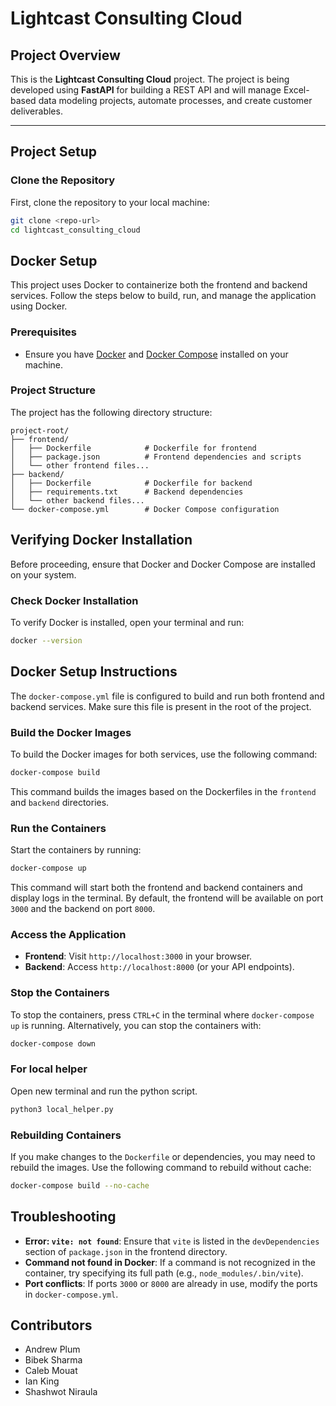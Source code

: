 
# Lightcast Consulting Cloud

## Project Overview
This is the **Lightcast Consulting Cloud** project. The project is being developed using **FastAPI** for building a REST API and will manage Excel-based data modeling projects, automate processes, and create customer deliverables.

---

## Project Setup

### Clone the Repository
First, clone the repository to your local machine:
```bash
git clone <repo-url>
cd lightcast_consulting_cloud
```

## Docker Setup

This project uses Docker to containerize both the frontend and backend services. Follow the steps below to build, run, and manage the application using Docker.

### Prerequisites

- Ensure you have [Docker](https://www.docker.com/products/docker-desktop) and [Docker Compose](https://docs.docker.com/compose/) installed on your machine.

### Project Structure

The project has the following directory structure:

```plaintext
project-root/
├── frontend/
│   ├── Dockerfile            # Dockerfile for frontend
│   ├── package.json          # Frontend dependencies and scripts
│   └── other frontend files...
├── backend/
│   ├── Dockerfile            # Dockerfile for backend
│   ├── requirements.txt      # Backend dependencies
│   └── other backend files...
└── docker-compose.yml        # Docker Compose configuration
```

## Verifying Docker Installation

Before proceeding, ensure that Docker and Docker Compose are installed on your system.

###  Check Docker Installation
To verify Docker is installed, open your terminal and run:

```bash
docker --version
```
## Docker Setup Instructions

The `docker-compose.yml` file is configured to build and run both frontend and backend services. Make sure this file is present in the root of the project.

### Build the Docker Images

To build the Docker images for both services, use the following command:

```bash
docker-compose build
```

This command builds the images based on the Dockerfiles in the `frontend` and `backend` directories.

### Run the Containers

Start the containers by running:

```bash
docker-compose up
```

This command will start both the frontend and backend containers and display logs in the terminal. By default, the frontend will be available on port `3000` and the backend on port `8000`.

### Access the Application

- **Frontend**: Visit `http://localhost:3000` in your browser.
- **Backend**: Access `http://localhost:8000` (or your API endpoints).

### Stop the Containers

To stop the containers, press `CTRL+C` in the terminal where `docker-compose up` is running. Alternatively, you can stop the containers with:

```bash
docker-compose down
```

### For local helper
Open new terminal and run the python script.
```bash
python3 local_helper.py
```


### Rebuilding Containers

If you make changes to the `Dockerfile` or dependencies, you may need to rebuild the images. Use the following command to rebuild without cache:

```bash
docker-compose build --no-cache
```

## Troubleshooting

- **Error: `vite: not found`**: Ensure that `vite` is listed in the `devDependencies` section of `package.json` in the frontend directory.
- **Command not found in Docker**: If a command is not recognized in the container, try specifying its full path (e.g., `node_modules/.bin/vite`).
- **Port conflicts**: If ports `3000` or `8000` are already in use, modify the ports in `docker-compose.yml`.


## Contributors
- Andrew Plum
- Bibek Sharma
- Caleb Mouat
- Ian King
- Shashwot Niraula
